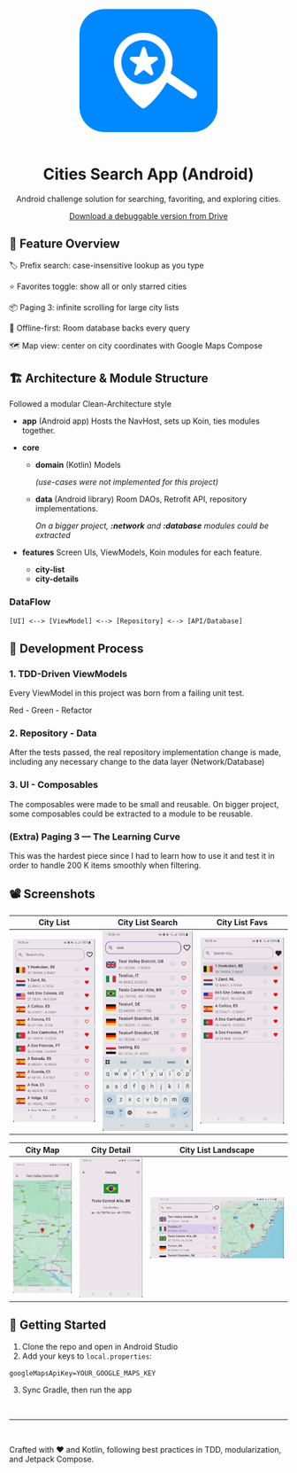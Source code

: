 <div align="center"> 
<img src="screenshots/app_icon.png" alt="city-search" width="250"/>
<br></br>
<h1>Cities Search App (Android)</h1> 
<p>Android challenge solution for searching, favoriting, and exploring cities.</p> 
<a href="https://drive.google.com/file/d/1_beIMIpZLhoxWJCd1R7eanBGxH5czz0X/view?usp=sharing">Download a debuggable version from Drive</a>
</div>


## 📱 Feature Overview

🏷 Prefix search: case-insensitive lookup as you type

⭐ Favorites toggle: show all or only starred cities

📦 Paging 3: infinite scrolling for large city lists

💾 Offline-first: Room database backs every query

🗺 Map view: center on city coordinates with Google Maps Compose

## 🏗 Architecture & Module Structure
Followed a modular Clean-Architecture style

- **app** (Android app)
Hosts the NavHost, sets up Koin, ties modules together.

- **core**
    - **domain** (Kotlin)
    Models
    
        *(use-cases were not implemented for this project)*

    - **data** (Android library)
    Room DAOs, Retrofit API, repository implementations.

        *On a bigger project, **:network** and **:database** modules could be extracted*

- **features** Screen UIs, ViewModels, Koin modules for each feature.
    - **city-list** 
    - **city-details**

### DataFlow
```
[UI] <--> [ViewModel] <--> [Repository] <--> [API/Database]
```

## 🧪 Development Process
### 1. TDD-Driven ViewModels
Every ViewModel in this project was born from a failing unit test.

Red - Green - Refactor


### 2. Repository - Data
After the tests passed, the real repository implementation change is made, including any necessary change to the data layer (Network/Database)

### 3. UI - Composables
The composables were made to be small and reusable.
On bigger project, some composables could be extracted to a module to be reusable.



### (Extra) Paging 3 — The Learning Curve
This was the hardest piece since I had to learn how to use it and test it in order to handle 200 K items smoothly when filtering.

## 📽️ Screenshots

|City List|City List Search|City List Favs|
|---|---|---|
|![](screenshots/city_list.png)|![](screenshots/city_list_search.png)|![](screenshots/city_list_favs.png)|

|City Map|City Detail|City List Landscape|
|---|---|---|
|![](screenshots/city_map.png)|![](screenshots/city_detail.png)|![](screenshots/city_list_landscape.png)|

## 🏁 Getting Started

1. Clone the repo and open in Android Studio
2. Add your keys to `local.properties`:
```
googleMapsApiKey=YOUR_GOOGLE_MAPS_KEY
```
3. Sync Gradle, then run the app

<br>

-----
<br>

Crafted with ❤️ and Kotlin, following best practices in TDD, modularization, and Jetpack Compose.
